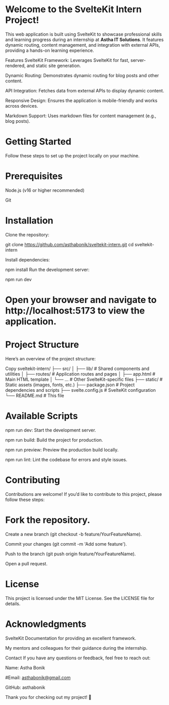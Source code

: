 # Welcome to the SvelteKit Intern Project!  

This web application is built using SvelteKit to showcase professional skills and learning progress during an internship at **Astha IT Solutions**. It features dynamic routing, content management, and integration with external APIs, providing a hands-on learning experience.

Features
SvelteKit Framework: Leverages SvelteKit for fast, server-rendered, and static site generation.

Dynamic Routing: Demonstrates dynamic routing for blog posts and other content.

API Integration: Fetches data from external APIs to display dynamic content.

Responsive Design: Ensures the application is mobile-friendly and works across devices.

Markdown Support: Uses markdown files for content management (e.g., blog posts).

# Getting Started
Follow these steps to set up the project locally on your machine.

# Prerequisites
Node.js (v16 or higher recommended)

Git

# Installation
Clone the repository:


git clone https://github.com/asthabonik/sveltekit-intern.git
cd sveltekit-intern

Install dependencies:

npm install
Run the development server:

npm run dev
# Open your browser and navigate to http://localhost:5173 to view the application.

# Project Structure
Here’s an overview of the project structure:

Copy
sveltekit-intern/
├── src/
│   ├── lib/               # Shared components and utilities
│   ├── routes/            # Application routes and pages
│   ├── app.html           # Main HTML template
│   └── ...                # Other SvelteKit-specific files
├── static/                # Static assets (images, fonts, etc.)
├── package.json           # Project dependencies and scripts
├── svelte.config.js       # SvelteKit configuration
└── README.md              # This file
# Available Scripts
npm run dev: Start the development server.

npm run build: Build the project for production.

npm run preview: Preview the production build locally.

npm run lint: Lint the codebase for errors and style issues.

# Contributing
Contributions are welcome! If you’d like to contribute to this project, please follow these steps:

# Fork the repository.

Create a new branch (git checkout -b feature/YourFeatureName).

Commit your changes (git commit -m 'Add some feature').

Push to the branch (git push origin feature/YourFeatureName).

Open a pull request.

# License
This project is licensed under the MIT License. See the LICENSE file for details.

# Acknowledgments
SvelteKit Documentation for providing an excellent framework.

My mentors and colleagues for their guidance during the internship.

Contact
If you have any questions or feedback, feel free to reach out:

Name: Astha Bonik

#Email: asthabonik@gmail.com

GitHub: asthabonik

Thank you for checking out my project! 🚀


